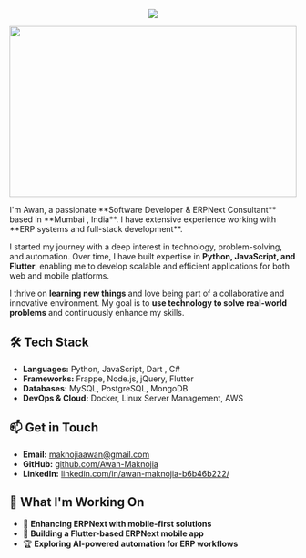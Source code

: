 
<p align="center">
	<img src="https://readme-typing-svg.herokuapp.com?font=Righteous&size=35&center=true&vCenter=true&width=500&height=70&duration=4000&lines=Hello+World!+🌍;+I'm+Awan+Maknojia!;+👨‍💻+Software+Developer;" />
</p>

<p align="center">
	<img src="https://user-images.githubusercontent.com/74038190/221352995-5ac18bdf-1a19-4f99-bbb6-77559b220470.gif" width="100%" height="300" />
</p>
I'm Awan, a passionate **Software Developer & ERPNext Consultant** based in **Mumbai , India**. I have extensive experience working with **ERP systems and full-stack development**.

I started my journey with a deep interest in technology, problem-solving, and automation. Over time, I have built expertise in **Python, JavaScript, and Flutter**, enabling me to develop scalable and efficient applications for both web and mobile platforms.

I thrive on **learning new things** and love being part of a collaborative and innovative environment. My goal is to **use technology to solve real-world problems** and continuously enhance my skills.

## 🛠️ Tech Stack
- **Languages:** Python, JavaScript, Dart , C# 
- **Frameworks:** Frappe, Node.js, jQuery, Flutter
- **Databases:** MySQL, PostgreSQL, MongoDB
- **DevOps & Cloud:** Docker, Linux Server Management, AWS
## 📫 Get in Touch
- **Email:** [maknojiaawan@gmail.com](mailto:maknojiaawan@gmail.com)
- **GitHub:** [github.com/Awan-Maknojia](https://github.com/Awan-Maknojia)
- **LinkedIn:** [linkedin.com/in/awan-maknojia-b6b46b222/](https://www.linkedin.com/in/awan-maknojia-b6b46b222/)
## 🌱 What I'm Working On
- 🚀 **Enhancing ERPNext with mobile-first solutions**
- 📲 **Building a Flutter-based ERPNext mobile app**
- 🏆 **Exploring AI-powered automation for ERP workflows**
